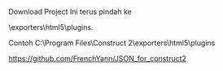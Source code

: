 Download Project Ini terus pindah ke

<install path>\exporters\html5\plugins.

Contoh C:\Program Files\Construct 2\exporters\html5\plugins

https://github.com/FrenchYann/JSON_for_construct2
